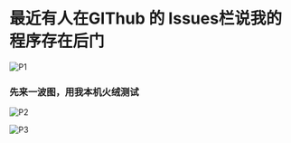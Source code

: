 # 最近有人在GIThub 的 Issues栏说我的程序存在后门
![P1](https://github.com/B1eed/Veronica-framework/blob/master/%E5%AE%89%E5%85%A8%E9%97%AE%E9%A2%98/1.png?raw=true "说明")
### 先来一波图，用我本机火绒测试

![P2](https://github.com/B1eed/Veronica-framework/blob/master/%E5%AE%89%E5%85%A8%E9%97%AE%E9%A2%98/2.png?raw=true "说明")

![P3](https://github.com/B1eed/Veronica-framework/blob/master/%E5%AE%89%E5%85%A8%E9%97%AE%E9%A2%98/3.png?raw=true "说明")



